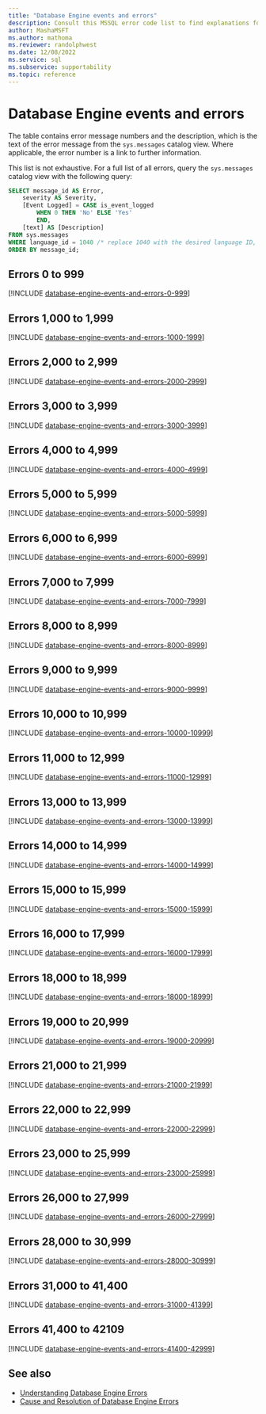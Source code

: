 ```yaml
---
title: "Database Engine events and errors"
description: Consult this MSSQL error code list to find explanations for error messages for SQL Server database engine events.
author: MashaMSFT
ms.author: mathoma
ms.reviewer: randolphwest
ms.date: 12/08/2022
ms.service: sql
ms.subservice: supportability
ms.topic: reference
---
```

# Database Engine events and errors

The table contains error message numbers and the description, which is the text of the error message from the `sys.messages` catalog view. Where applicable, the error number is a link to further information.

This list is not exhaustive. For a full list of all errors, query the `sys.messages` catalog view with the following query:

```sql
SELECT message_id AS Error,
    severity AS Severity,
    [Event Logged] = CASE is_event_logged
        WHEN 0 THEN 'No' ELSE 'Yes'
        END,
    [text] AS [Description]
FROM sys.messages
WHERE language_id = 1040 /* replace 1040 with the desired language ID, such as 1033 for US English*/
ORDER BY message_id;
```

## Errors 0 to 999

[!INCLUDE [database-engine-events-and-errors-0-999](../../includes/errorcodes/database-engine-events-and-errors-0-999.md)]

## Errors 1,000 to 1,999

[!INCLUDE [database-engine-events-and-errors-1000-1999](../../includes/errorcodes/database-engine-events-and-errors-1000-1999.md)]

## Errors 2,000 to 2,999

[!INCLUDE [database-engine-events-and-errors-2000-2999](../../includes/errorcodes/database-engine-events-and-errors-2000-2999.md)]

## Errors 3,000 to 3,999

[!INCLUDE [database-engine-events-and-errors-3000-3999](../../includes/errorcodes/database-engine-events-and-errors-3000-3999.md)]

## Errors 4,000 to 4,999

[!INCLUDE [database-engine-events-and-errors-4000-4999](../../includes/errorcodes/database-engine-events-and-errors-4000-4999.md)]

## Errors 5,000 to 5,999

[!INCLUDE [database-engine-events-and-errors-5000-5999](../../includes/errorcodes/database-engine-events-and-errors-5000-5999.md)]

## Errors 6,000 to 6,999

[!INCLUDE [database-engine-events-and-errors-6000-6999](../../includes/errorcodes/database-engine-events-and-errors-6000-6999.md)]

## Errors 7,000 to 7,999

[!INCLUDE [database-engine-events-and-errors-7000-7999](../../includes/errorcodes/database-engine-events-and-errors-7000-7999.md)]

## Errors 8,000 to 8,999

[!INCLUDE [database-engine-events-and-errors-8000-8999](../../includes/errorcodes/database-engine-events-and-errors-8000-8999.md)]

## Errors 9,000 to 9,999

[!INCLUDE [database-engine-events-and-errors-9000-9999](../../includes/errorcodes/database-engine-events-and-errors-9000-9999.md)]

## Errors 10,000 to 10,999

[!INCLUDE [database-engine-events-and-errors-10000-10999](../../includes/errorcodes/database-engine-events-and-errors-10000-10999.md)]

## Errors 11,000 to 12,999

[!INCLUDE [database-engine-events-and-errors-11000-12999](../../includes/errorcodes/database-engine-events-and-errors-11000-12999.md)]

## Errors 13,000 to 13,999

[!INCLUDE [database-engine-events-and-errors-13000-13999](../../includes/errorcodes/database-engine-events-and-errors-13000-13999.md)]

## Errors 14,000 to 14,999

[!INCLUDE [database-engine-events-and-errors-14000-14999](../../includes/errorcodes/database-engine-events-and-errors-14000-14999.md)]

## Errors 15,000 to 15,999

[!INCLUDE [database-engine-events-and-errors-15000-15999](../../includes/errorcodes/database-engine-events-and-errors-15000-15999.md)]

## Errors 16,000 to 17,999

[!INCLUDE [database-engine-events-and-errors-16000-17999](../../includes/errorcodes/database-engine-events-and-errors-16000-17999.md)]

## Errors 18,000 to 18,999

[!INCLUDE [database-engine-events-and-errors-18000-18999](../../includes/errorcodes/database-engine-events-and-errors-18000-18999.md)]

## Errors 19,000 to 20,999

[!INCLUDE [database-engine-events-and-errors-19000-20999](../../includes/errorcodes/database-engine-events-and-errors-19000-20999.md)]

## Errors 21,000 to 21,999

[!INCLUDE [database-engine-events-and-errors-21000-21999](../../includes/errorcodes/database-engine-events-and-errors-21000-21999.md)]

## Errors 22,000 to 22,999

[!INCLUDE [database-engine-events-and-errors-22000-22999](../../includes/errorcodes/database-engine-events-and-errors-22000-22999.md)]

## Errors 23,000 to 25,999

[!INCLUDE [database-engine-events-and-errors-23000-25999](../../includes/errorcodes/database-engine-events-and-errors-23000-25999.md)]

## Errors 26,000 to 27,999

[!INCLUDE [database-engine-events-and-errors-26000-27999](../../includes/errorcodes/database-engine-events-and-errors-26000-27999.md)]

## Errors 28,000 to 30,999

[!INCLUDE [database-engine-events-and-errors-28000-30999](../../includes/errorcodes/database-engine-events-and-errors-28000-30999.md)]

## Errors 31,000 to 41,400

[!INCLUDE [database-engine-events-and-errors-31000-41399](../../includes/errorcodes/database-engine-events-and-errors-31000-41399.md)]

## Errors 41,400 to 42109

[!INCLUDE [database-engine-events-and-errors-41400-42999](../../includes/errorcodes/database-engine-events-and-errors-41400-42999.md)]

## See also

- [Understanding Database Engine Errors](../../relational-databases/errors-events/understanding-database-engine-errors.md)
- [Cause and Resolution of Database Engine Errors](/previous-versions/sql/sql-server-2016/ms365262(v=sql.130))
